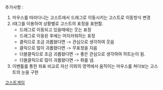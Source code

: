 추가사항 : 
1. 마우스를 따라다니는 고스트에서 드래그로 이동시키는 고스트로 이동방식 변경
2. i태그를 이용하여 상황별로 고스트의 표정을 표현함.
    - 드래그로 이동되고 있을때에는 웃는 표정
    - 드래그로 이동된 후에는 어지러워하는 표정
    - 클릭으로 조금 괴롭혔다면 -> 관심으로 생각하여 웃음
    - 클릭으로 많이 괴롭혔다면 -> 무표정을 지음
    - 더블클릭으로 조금 괴롭혔다면 -> 좋은 관심으로 생각하여 하트눈이 됨.
    - 더블클릭으로 많이 괴롭혔다면 -> 화를 냄.
3. 이벤틀를 통한 좌표 비교로 자신 이외의 영역에서 움직이는 마우스를 쳐다보는 고스트의 눈을 구현

[고스트게임](https://youtu.be/E34GOuU-Ekg)
